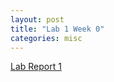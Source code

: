 ```yaml
---
layout: post
title: "Lab 1 Week 0"
categories: misc
---
```


[Lab Report 1](https://ijjones.github.io/cse15l-lab-reports/lab-report-1-week-0.html)
